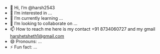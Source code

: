 - 👋 Hi, I’m @harsh2543
- 👀 I’m interested in ...
- 🌱 I’m currently learning ...
- 💞️ I’m looking to collaborate on ...
- 📫 How to reach me here is my contact +91 8734060727 and my gmail harshetsheth1@gmail.com
- 😄 Pronouns: ...
- ⚡ Fun fact: ...

<!---
harsh2543/harsh2543 is a ✨ special ✨ repository because its `README.md` (this file) appears on your GitHub profile.
You can click the Preview link to take a look at your changes.
--->

